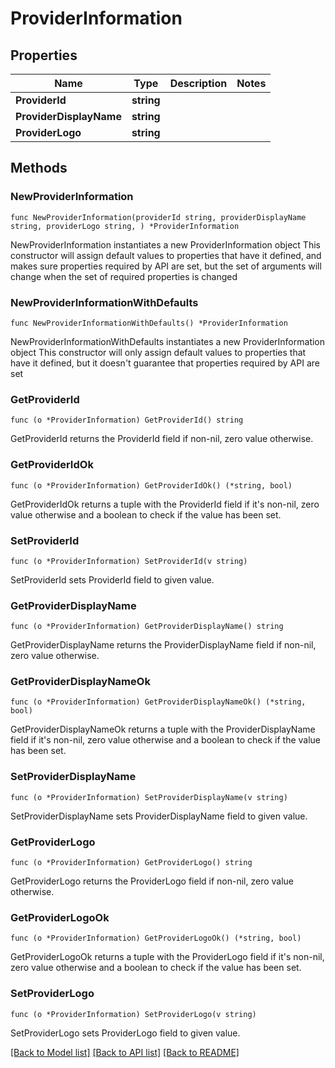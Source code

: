 # ProviderInformation

## Properties

Name | Type | Description | Notes
------------ | ------------- | ------------- | -------------
**ProviderId** | **string** |  | 
**ProviderDisplayName** | **string** |  | 
**ProviderLogo** | **string** |  | 

## Methods

### NewProviderInformation

`func NewProviderInformation(providerId string, providerDisplayName string, providerLogo string, ) *ProviderInformation`

NewProviderInformation instantiates a new ProviderInformation object
This constructor will assign default values to properties that have it defined,
and makes sure properties required by API are set, but the set of arguments
will change when the set of required properties is changed

### NewProviderInformationWithDefaults

`func NewProviderInformationWithDefaults() *ProviderInformation`

NewProviderInformationWithDefaults instantiates a new ProviderInformation object
This constructor will only assign default values to properties that have it defined,
but it doesn't guarantee that properties required by API are set

### GetProviderId

`func (o *ProviderInformation) GetProviderId() string`

GetProviderId returns the ProviderId field if non-nil, zero value otherwise.

### GetProviderIdOk

`func (o *ProviderInformation) GetProviderIdOk() (*string, bool)`

GetProviderIdOk returns a tuple with the ProviderId field if it's non-nil, zero value otherwise
and a boolean to check if the value has been set.

### SetProviderId

`func (o *ProviderInformation) SetProviderId(v string)`

SetProviderId sets ProviderId field to given value.


### GetProviderDisplayName

`func (o *ProviderInformation) GetProviderDisplayName() string`

GetProviderDisplayName returns the ProviderDisplayName field if non-nil, zero value otherwise.

### GetProviderDisplayNameOk

`func (o *ProviderInformation) GetProviderDisplayNameOk() (*string, bool)`

GetProviderDisplayNameOk returns a tuple with the ProviderDisplayName field if it's non-nil, zero value otherwise
and a boolean to check if the value has been set.

### SetProviderDisplayName

`func (o *ProviderInformation) SetProviderDisplayName(v string)`

SetProviderDisplayName sets ProviderDisplayName field to given value.


### GetProviderLogo

`func (o *ProviderInformation) GetProviderLogo() string`

GetProviderLogo returns the ProviderLogo field if non-nil, zero value otherwise.

### GetProviderLogoOk

`func (o *ProviderInformation) GetProviderLogoOk() (*string, bool)`

GetProviderLogoOk returns a tuple with the ProviderLogo field if it's non-nil, zero value otherwise
and a boolean to check if the value has been set.

### SetProviderLogo

`func (o *ProviderInformation) SetProviderLogo(v string)`

SetProviderLogo sets ProviderLogo field to given value.



[[Back to Model list]](../README.md#documentation-for-models) [[Back to API list]](../README.md#documentation-for-api-endpoints) [[Back to README]](../README.md)


